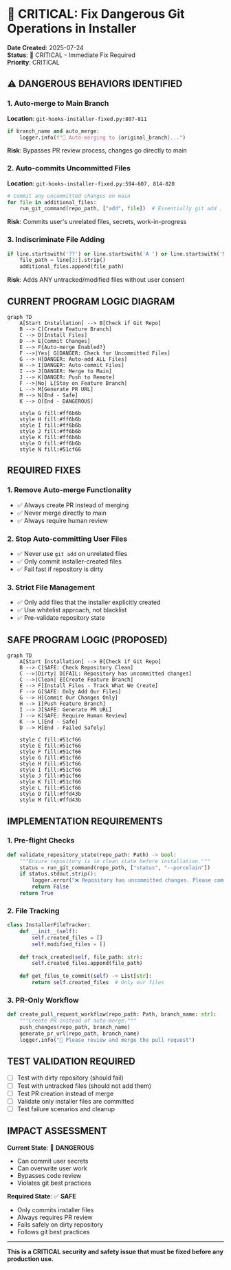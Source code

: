# 🚨 CRITICAL: Fix Dangerous Git Operations in Installer

**Date Created**: 2025-07-24  
**Status**: 🔴 CRITICAL - Immediate Fix Required  
**Priority**: CRITICAL  

## ⚠️ DANGEROUS BEHAVIORS IDENTIFIED

### 1. **Auto-merge to Main Branch**
**Location**: `git-hooks-installer-fixed.py:807-811`
```python
if branch_name and auto_merge:
    logger.info(f"🔀 Auto-merging to {original_branch}...")
```
**Risk**: Bypasses PR review process, changes go directly to main

### 2. **Auto-commits Uncommitted Files**
**Location**: `git-hooks-installer-fixed.py:594-607, 814-820`
```python
# Commit any uncommitted changes on main
for file in additional_files:
    run_git_command(repo_path, ["add", file])  # Essentially git add .
```
**Risk**: Commits user's unrelated files, secrets, work-in-progress

### 3. **Indiscriminate File Adding**
```python
if line.startswith('??') or line.startswith('A ') or line.startswith('M '):
    file_path = line[3:].strip()
    additional_files.append(file_path)
```
**Risk**: Adds ANY untracked/modified files without user consent

## CURRENT PROGRAM LOGIC DIAGRAM

```mermaid
graph TD
    A[Start Installation] --> B[Check if Git Repo]
    B --> C[Create Feature Branch]
    C --> D[Install Files]
    D --> E[Commit Changes]
    E --> F{Auto-merge Enabled?}
    F -->|Yes| G[DANGER: Check for Uncommitted Files]
    G --> H[DANGER: Auto-add ALL Files]
    H --> I[DANGER: Auto-commit Files]
    I --> J[DANGER: Merge to Main]
    J --> K[DANGER: Push to Remote]
    F -->|No| L[Stay on Feature Branch]
    L --> M[Generate PR URL]
    M --> N[End - Safe]
    K --> O[End - DANGEROUS]
    
    style G fill:#ff6b6b
    style H fill:#ff6b6b
    style I fill:#ff6b6b
    style J fill:#ff6b6b
    style K fill:#ff6b6b
    style O fill:#ff6b6b
    style N fill:#51cf66
```

## REQUIRED FIXES

### 1. **Remove Auto-merge Functionality**
- ✅ Always create PR instead of merging
- ✅ Never merge directly to main
- ✅ Always require human review

### 2. **Stop Auto-committing User Files**
- ✅ Never use `git add` on unrelated files
- ✅ Only commit installer-created files
- ✅ Fail fast if repository is dirty

### 3. **Strict File Management**
- ✅ Only add files that the installer explicitly created
- ✅ Use whitelist approach, not blacklist
- ✅ Pre-validate repository state

## SAFE PROGRAM LOGIC (PROPOSED)

```mermaid
graph TD
    A[Start Installation] --> B[Check if Git Repo]
    B --> C[SAFE: Check Repository Clean]
    C -->|Dirty| D[FAIL: Repository has uncommitted changes]
    C -->|Clean| E[Create Feature Branch]
    E --> F[Install Files - Track What We Create]
    F --> G[SAFE: Only Add Our Files]
    G --> H[Commit Our Changes Only]
    H --> I[Push Feature Branch]
    I --> J[SAFE: Generate PR URL]
    J --> K[SAFE: Require Human Review]
    K --> L[End - Safe]
    D --> M[End - Failed Safely]
    
    style C fill:#51cf66
    style E fill:#51cf66
    style F fill:#51cf66
    style G fill:#51cf66
    style H fill:#51cf66
    style I fill:#51cf66
    style J fill:#51cf66
    style K fill:#51cf66
    style L fill:#51cf66
    style D fill:#ffd43b
    style M fill:#ffd43b
```

## IMPLEMENTATION REQUIREMENTS

### 1. **Pre-flight Checks**
```python
def validate_repository_state(repo_path: Path) -> bool:
    """Ensure repository is in clean state before installation."""
    status = run_git_command(repo_path, ["status", "--porcelain"])
    if status.stdout.strip():
        logger.error("❌ Repository has uncommitted changes. Please commit or stash first.")
        return False
    return True
```

### 2. **File Tracking**
```python
class InstallerFileTracker:
    def __init__(self):
        self.created_files = []
        self.modified_files = []
    
    def track_created(self, file_path: str):
        self.created_files.append(file_path)
    
    def get_files_to_commit(self) -> List[str]:
        return self.created_files  # Only our files
```

### 3. **PR-Only Workflow**
```python
def create_pull_request_workflow(repo_path: Path, branch_name: str):
    """Create PR instead of auto-merge."""
    push_changes(repo_path, branch_name)
    generate_pr_url(repo_path, branch_name)
    logger.info("🔄 Please review and merge the pull request")
```

## TEST VALIDATION REQUIRED

- [ ] Test with dirty repository (should fail)
- [ ] Test with untracked files (should not add them)
- [ ] Test PR creation instead of merge
- [ ] Validate only installer files are committed
- [ ] Test failure scenarios and cleanup

## IMPACT ASSESSMENT

**Current State**: 🔴 **DANGEROUS**
- Can commit user secrets
- Can overwrite user work
- Bypasses code review
- Violates git best practices

**Required State**: ✅ **SAFE**
- Only commits installer files
- Always requires PR review
- Fails safely on dirty repository
- Follows git best practices

---

**This is a CRITICAL security and safety issue that must be fixed before any production use.**